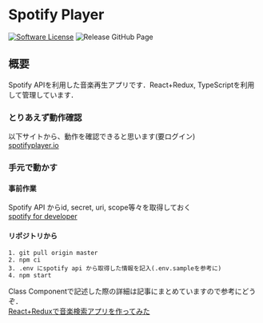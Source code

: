 # Spotify Player
[![Software License](https://img.shields.io/badge/license-MIT-blue.svg)](LICENSE)
![Release GitHub Page](https://github.com/yamakenji24/SpotifyPlayer/workflows/Release%20GitHub%20Page/badge.svg?branch=master)

## 概要
Spotify APIを利用した音楽再生アプリです．React+Redux, TypeScriptを利用して管理しています． 

### とりあえず動作確認
以下サイトから、動作を確認できると思います(要ログイン)  
[spotifyplayer.io](https://yamakenji24.github.io/SpotifyPlayer/)

### 手元で動かす
#### 事前作業
Spotify API からid, secret, uri, scope等々を取得しておく  
[spotify for developer](https://developer.spotify.com/dashboard/login)

#### リポジトリから

```
1. git pull origin master
2. npm ci
3. .env にspotify api から取得した情報を記入(.env.sampleを参考に)
4. npm start
```

Class Componentで記述した際の詳細は記事にまとめていますので参考にどうぞ．  
[React+Reduxで音楽検索アプリを作ってみた](https://qiita.com/yamakenji/items/b94fa2ab104679b29b3a)
